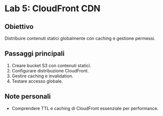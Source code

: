 # Lab 5: CloudFront CDN

## Obiettivo
Distribuire contenuti statici globalmente con caching e gestione permessi.

## Passaggi principali
1. Creare bucket S3 con contenuti statici.
2. Configurare distribuzione CloudFront.
3. Gestire caching e invalidation.
4. Testare accesso globale.


## Note personali
- Comprendere TTL e caching di CloudFront essenziale per performance.
